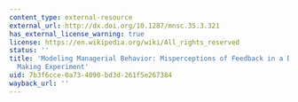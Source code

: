 ```yaml
---
content_type: external-resource
external_url: http://dx.doi.org/10.1287/mnsc.35.3.321
has_external_license_warning: true
license: https://en.wikipedia.org/wiki/All_rights_reserved
status: ''
title: 'Modeling Managerial Behavior: Misperceptions of Feedback in a Dynamic Decision
  Making Experiment'
uid: 7b3f6cce-0a73-4090-bd3d-261f5e267384
wayback_url: ''
---
```

